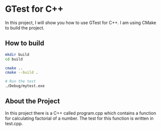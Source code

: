 # GTest for C++

In this project, I will show you how to use GTest for C++. I am using CMake to build the project.


## How to build
```bash
mkdir build
cd build

cmake ..
cmake --build .

# Run the test
./Debug/mytest.exe
```

## About the Project
In this project there is a C++ called program.cpp which contains a function for calculating factorial of a number. The test for this function is written in test.cpp.

